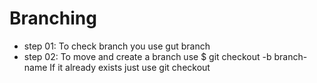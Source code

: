 # Branching
- step 01: To check branch you use gut branch
- step 02: To move and create a branch use  $ git checkout -b branch-name
           If it already exists just use git checkout
 
